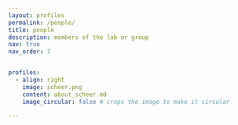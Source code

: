 ```yaml
---
layout: profiles
permalink: /people/
title: people
description: members of the lab or group
nav: true
nav_order: 7


profiles:
  - align: right
    image: scheer.png
    content: about_scheer.md
    image_circular: false # crops the image to make it circular

---
```

    
 

